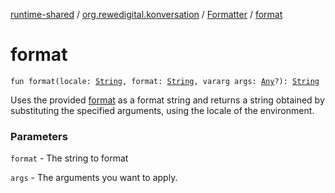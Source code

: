 [runtime-shared](../../index.md) / [org.rewedigital.konversation](../index.md) / [Formatter](index.md) / [format](./format.md)

# format

`fun format(locale: `[`String`](https://kotlinlang.org/api/latest/jvm/stdlib/kotlin/-string/index.html)`, format: `[`String`](https://kotlinlang.org/api/latest/jvm/stdlib/kotlin/-string/index.html)`, vararg args: `[`Any`](https://kotlinlang.org/api/latest/jvm/stdlib/kotlin/-any/index.html)`?): `[`String`](https://kotlinlang.org/api/latest/jvm/stdlib/kotlin/-string/index.html)

Uses the provided [format](https://github.com/rewe-digital/konversation/blob/master/docs/shared/org.rewedigital.konversation/-formatter/format/format.md) as a format string and returns a string obtained by substituting the specified arguments,
using the locale of the environment.

### Parameters

`format` - The string to format

`args` - The arguments you want to apply.